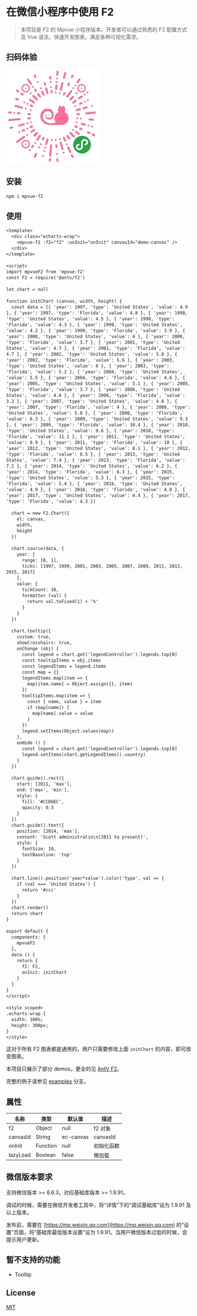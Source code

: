 # 在微信小程序中使用 F2

> 本项目是 F2 的 Mpvue 小程序版本。开发者可以通过熟悉的 F2 配置方式及 Vue 语法，快速开发图表，满足各种可视化需求。

## 扫码体验
![小程序码](./static/qrcode.jpg)

## 安装

``` bash
npm i mpvue-f2
```

## 使用

``` vue
<template>
  <div class="echarts-wrap">
    <mpvue-f2 :f2="f2" :onInit="onInit" canvasId="demo-canvas" />
  </div>
</template>

<script>
import mpvueF2 from 'mpvue-f2'
const F2 = require('@antv/f2')

let chart = null

function initChart (canvas, width, height) {
  const data = [{ 'year': 1997, 'type': 'United States', 'value': 4.9 }, { 'year': 1997, 'type': 'Florida', 'value': 4.8 }, { 'year': 1998, 'type': 'United States', 'value': 4.5 }, { 'year': 1998, 'type': 'Florida', 'value': 4.3 }, { 'year': 1999, 'type': 'United States', 'value': 4.2 }, { 'year': 1999, 'type': 'Florida', 'value': 3.9 }, { 'year': 2000, 'type': 'United States', 'value': 4 }, { 'year': 2000, 'type': 'Florida', 'value': 3.7 }, { 'year': 2001, 'type': 'United States', 'value': 4.7 }, { 'year': 2001, 'type': 'Florida', 'value': 4.7 }, { 'year': 2002, 'type': 'United States', 'value': 5.8 }, { 'year': 2002, 'type': 'Florida', 'value': 5.6 }, { 'year': 2003, 'type': 'United States', 'value': 6 }, { 'year': 2003, 'type': 'Florida', 'value': 5.2 }, { 'year': 2004, 'type': 'United States', 'value': 5.5 }, { 'year': 2004, 'type': 'Florida', 'value': 4.6 }, { 'year': 2005, 'type': 'United States', 'value': 5.1 }, { 'year': 2005, 'type': 'Florida', 'value': 3.7 }, { 'year': 2006, 'type': 'United States', 'value': 4.6 }, { 'year': 2006, 'type': 'Florida', 'value': 3.2 }, { 'year': 2007, 'type': 'United States', 'value': 4.6 }, { 'year': 2007, 'type': 'Florida', 'value': 4 }, { 'year': 2008, 'type': 'United States', 'value': 5.8 }, { 'year': 2008, 'type': 'Florida', 'value': 6.3 }, { 'year': 2009, 'type': 'United States', 'value': 9.3 }, { 'year': 2009, 'type': 'Florida', 'value': 10.4 }, { 'year': 2010, 'type': 'United States', 'value': 9.6 }, { 'year': 2010, 'type': 'Florida', 'value': 11.1 }, { 'year': 2011, 'type': 'United States', 'value': 8.9 }, { 'year': 2011, 'type': 'Florida', 'value': 10 }, { 'year': 2012, 'type': 'United States', 'value': 8.1 }, { 'year': 2012, 'type': 'Florida', 'value': 8.5 }, { 'year': 2013, 'type': 'United States', 'value': 7.4 }, { 'year': 2013, 'type': 'Florida', 'value': 7.2 }, { 'year': 2014, 'type': 'United States', 'value': 6.2 }, { 'year': 2014, 'type': 'Florida', 'value': 6.3 }, { 'year': 2015, 'type': 'United States', 'value': 5.3 }, { 'year': 2015, 'type': 'Florida', 'value': 5.4 }, { 'year': 2016, 'type': 'United States', 'value': 4.9 }, { 'year': 2016, 'type': 'Florida', 'value': 4.9 }, { 'year': 2017, 'type': 'United States', 'value': 4.4 }, { 'year': 2017, 'type': 'Florida', 'value': 4.3 }]

  chart = new F2.Chart({
    el: canvas,
    width,
    height
  })

  chart.source(data, {
    year: {
      range: [0, 1],
      ticks: [1997, 1999, 2001, 2003, 2005, 2007, 2009, 2011, 2013, 2015, 2017]
    },
    value: {
      tickCount: 10,
      formatter (val) {
        return val.toFixed(1) + '%'
      }
    }
  })

  chart.tooltip({
    custom: true,
    showCrosshairs: true,
    onChange (obj) {
      const legend = chart.get('legendController').legends.top[0]
      const tooltipItems = obj.items
      const legendItems = legend.items
      const map = {}
      legendItems.map(item => {
        map[item.name] = Object.assign({}, item)
      })
      tooltipItems.map(item => {
        const { name, value } = item
        if (map[name]) {
          map[name].value = value
        }
      })
      legend.setItems(Object.values(map))
    },
    onHide () {
      const legend = chart.get('legendController').legends.top[0]
      legend.setItems(chart.getLegendItems().country)
    }
  })

  chart.guide().rect({
    start: [2011, 'max'],
    end: ['max', 'min'],
    style: {
      fill: '#CCD6EC',
      opacity: 0.3
    }
  })
  chart.guide().text({
    position: [2014, 'max'],
    content: 'Scott administratio\n(2011 to present)',
    style: {
      fontSize: 10,
      textBaseline: 'top'
    }
  })

  chart.line().position('year*value').color('type', val => {
    if (val === 'United States') {
      return '#ccc'
    }
  })
  chart.render()
  return chart
}

export default {
  components: {
    mpvueF2
  },
  data () {
    return {
      f2: F2,
      onInit: initChart
    }
  }
}
</script>

<style scoped>
.echarts-wrap {
  width: 100%;
  height: 300px;
}
</style>

```

这对于所有 F2 图表都是通用的，用户只需要修改上面 `initChart` 的内容，即可改变图表。

本项目只展示了部分 demos，更全的见 [AntV F2](https://antv.alipay.com/zh-cn/f2/3.x/demo/index.html)。

完整的例子请参见 [examples](https://github.com/soonfy/mpvue-f2/tree/examples) 分支。

## 属性

| 名称          | 类型           | 默认值         | 描述           |
| -------------|--------------- | ------------- | ------------- |
| f2           | Object         | null          | f2 对象        |
| canvasId     | String         | ec-canvas     | canvasId      |
| onInit       | Function       | null          | 初始化函数      |
| lazyLoad     | Boolean        | false         | 懒加载         |

## 微信版本要求

支持微信版本 >= 6.6.3，对应基础库版本 >= 1.9.91。

调试的时候，需要在微信开发者工具中，将“详情”下的“调试基础库”设为 1.9.91 及以上版本。

发布前，需要在 [https://mp.weixin.qq.com](https://mp.weixin.qq.com) 的“设置”页面，将“基础库最低版本设置”设为 1.9.91。当用户微信版本过低的时候，会提示用户更新。

## 暂不支持的功能

- Tooltip

## License

[MIT](LICENSE)
